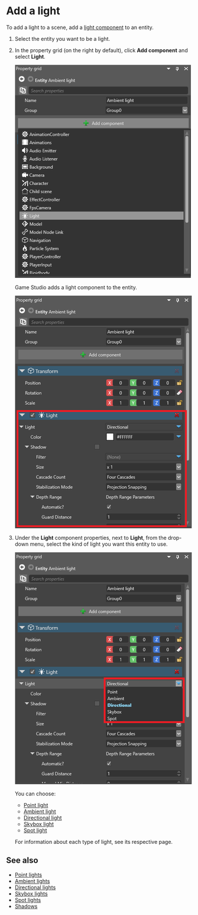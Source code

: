 # Add a light

To add a light to a scene, add a [light component](xref:SiliconStudio.Xenko.Engine.LightComponent) to an entity.

1. Select the entity you want to be a light.

2. In the property grid (on the right by default), click **Add component** and select **Light**. 

    ![Add light component](media/add-light-component.png)

    Game Studio adds a light component to the entity.

    ![Light component added](media/light-component-added.png)

3. Under the **Light** component properties, next to **Light**, from the drop-down menu, select the kind of light you want this entity to use.

    ![Light type](media/light-type.png)

    You can choose:

    * [Point light](point-lights.md)
    * [Ambient light](ambient-lights.md)
    * [Directional light](directional-lights.md)
    * [Skybox light](skybox-lights.md)
    * [Spot light](spot-lights.md)

    For information about each type of light, see its respective page.

## See also

* [Point lights](point-lights.md)
* [Ambient lights](ambient-lights.md)
* [Directional lights](directional-lights.md)
* [Skybox lights](skybox-lights.md)
* [Spot lights](spot-lights.md)
* [Shadows](shadows.md)